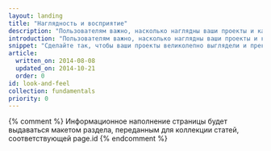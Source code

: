 ```yaml
---
layout: landing
title: "Наглядность и восприятие"
description: "Пользователям важно, насколько наглядны ваши проекты и как они воспринимаются. Узнайте, как правильно подобрать анимацию, цвета и шрифты в соответствии с брендом и индивидуальностью вашего сайта или приложения"
introduction: "Пользователям важно, насколько наглядны ваши проекты и как они воспринимаются. Узнайте, как правильно подобрать анимацию, цвета и шрифты в соответствии с брендом и индивидуальностью вашего сайта или приложения"
snippet: "Сделайте так, чтобы ваши проекты великолепно выглядели и прекрасно работали"
article:
  written_on: 2014-08-08
  updated_on: 2014-10-21
  order: 0
id: look-and-feel
collection: fundamentals
priority: 0
---
```


{% comment %}
Информационное наполнение страницы будет выдаваться макетом раздела, переданным для коллекции статей, соответствующей page.id
{% endcomment %}

